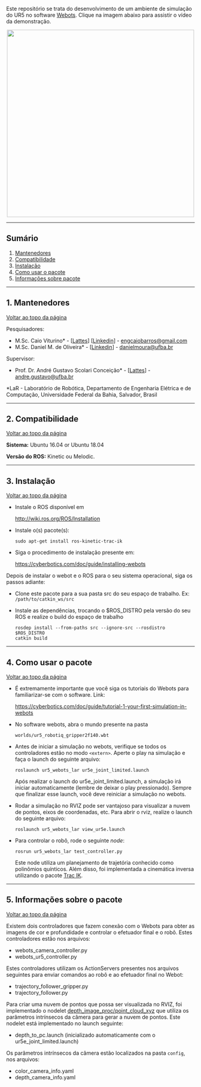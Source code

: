 <a id="top"></a>

Este repositório se trata do desenvolvimento de um ambiente de simulação do UR5 no software [Webots](https://cyberbotics.com/). Clique na imagem abaixo para assistir o vídeo da demonstração.

<p align="center">
<a href="https://www.youtube.com/watch?v=SvJ_B82_Ofc" target="_blank">
<img src="https://user-images.githubusercontent.com/28100951/121699952-ccd72b00-caa5-11eb-86de-7cf41659294d.png" width="500">
</p>
</a>

------------
## Sumário

1. [Mantenedores](#1.0)
2. [Compatibilidade](#2.0)
3. [Instalação](#3.0)
4. [Como usar o pacote](#4.0) 
5. [Informações sobre pacote](#5.0)


---
<a name="1.0"></a>
## 1. Mantenedores
 [Voltar ao topo da página](#top)

Pesquisadores:
- M.Sc. Caio Viturino* - [[Lattes](http://lattes.cnpq.br/4355017524299952)] [[Linkedin](https://www.linkedin.com/in/engcaiobarros/)] - engcaiobarros@gmail.com
- M.Sc. Daniel M. de Oliveira* - [[Linkedin](https://www.linkedin.com/in/daniel-moura-de-oliveira-9b6754120/)] - danielmoura@ufba.br 

Supervisor:
- Prof. Dr. André Gustavo Scolari Conceição* - [[Lattes](http://lattes.cnpq.br/6840685961007897)] - andre.gustavo@ufba.br

*LaR - Laboratório de Robótica, Departamento de Engenharia Elétrica e de Computação, Universidade Federal da Bahia, Salvador, Brasil

---
<a name="2.0"></a>
## 2. Compatibilidade
[Voltar ao topo da página](#top)

**Sistema:** Ubuntu 16.04 or Ubuntu 18.04

**Versão do ROS:** Kinetic ou Melodic.

---
<a name="3.0"></a>
## 3. Instalação
[Voltar ao topo da página](#top)

- Instale o ROS disponível em 

  http://wiki.ros.org/ROS/Installation

- Instale o(s) pacote(s):

  ```shell
  sudo apt-get install ros-kinetic-trac-ik
  ```

- Siga o procedimento de instalação presente em:

  https://cyberbotics.com/doc/guide/installing-webots

Depois de instalar o webot e o ROS para o seu sistema operacional, siga os passos adiante:

- Clone este pacote para a sua pasta src do seu espaço de trabalho. 
  Ex: `/path/to/catkin_ws/src`

- Instale as dependências, trocando o $ROS_DISTRO pela versão do seu ROS e realize o build do espaço de trabalho
     ```shell
     rosdep install --from-paths src --ignore-src --rosdistro $ROS_DISTRO
     catkin build
     ```

---
<a name="4.0"></a>
## 4. Como usar o pacote
[Voltar ao topo da página](#top)

- É extremamente importante que você siga os tutoriais do Webots para familiarizar-se com o software. Link:

  https://cyberbotics.com/doc/guide/tutorial-1-your-first-simulation-in-webots

- No software webots, abra o mundo presente na pasta 

  `worlds/ur5_robotiq_gripper2f140.wbt`

- Antes de iniciar a simulação no webots, verifique se todos os controladores estão no modo `<extern>`. Aperte o play na simulação e faça o launch do seguinte arquivo:

     ```
     roslaunch ur5_webots_lar ur5e_joint_limited.launch
     ```
     Após realizar o launch do ur5e_joint_limited.launch, a simulação irá iniciar automaticamente (lembre de deixar o play pressionado). Sempre que finalizar esse launch, você deve reiniciar a simulação no webots.

- Rodar a simulação no RVIZ pode ser vantajoso para visualizar a nuvem de pontos, eixos de coordenadas, etc. Para abrir o rviz, realize o launch do seguinte arquivo:
     ```
     roslaunch ur5_webots_lar view_ur5e.launch
     ```

- Para controlar o robô, rode o seguinte *node*:
     ```
     rosrun ur5_webots_lar test_controller.py
     ```
  Este node utiliza um planejamento de trajetória conhecido como polinômios quínticos. Além disso, foi implementada a cinemática inversa utilizando o pacote [Trac IK](http://wiki.ros.org/trac_ik).

---
<a name="5.0"></a>
## 5. Informações sobre o pacote
[Voltar ao topo da página](#top)

Existem dois controladores que fazem conexão com o Webots para obter as imagens de cor e profundidade e controlar o efetuador final e o robô. Estes controladores estão nos arquivos:
- webots_camera_controller.py
- webots_ur5_controller.py

Estes controladores utilizam os ActionServers presentes nos arquivos seguintes para enviar comandos ao robô e ao efetuador final no Webot:
- trajectory_follower_gripper.py
- trajectory_follower.py

Para criar uma nuvem de pontos que possa ser visualizada no RVIZ, foi implementado o nodelet [depth_image_proc/point_cloud_xyz](depth_image_proc/point_cloud_xyz) que utiliza os parâmetros intrínsecos da câmera para gerar a nuvem de pontos. Este nodelet está implementado no launch seguinte:
- depth_to_pc.launch (inicializado automaticamente com o ur5e_joint_limited.launch)

Os parâmetros intrínsecos da câmera estão localizados na pasta `config`, nos arquivos:
- color_camera_info.yaml
- depth_camera_info.yaml
